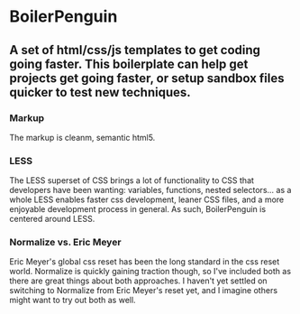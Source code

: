 # BoilerPenguin
## A set of html/css/js templates to get coding going faster. This boilerplate can help get projects get going faster, or setup sandbox files quicker to test new techniques.

### Markup

The markup is cleanm, semantic html5.

### LESS

The LESS superset of CSS brings a lot of functionality to CSS that developers have been wanting: variables, functions, nested selectors... as a whole LESS enables faster css development, leaner CSS files, and a more enjoyable development process in general. As such, BoilerPenguin is centered around LESS.

### Normalize vs. Eric Meyer

Eric Meyer's global css reset has been the long standard in the css reset world. Normalize is quickly gaining traction though, so I've included both as there are great things about both approaches. I haven't yet settled on switching to Normalize from Eric Meyer's reset yet, and I imagine others might want to try out both as well.